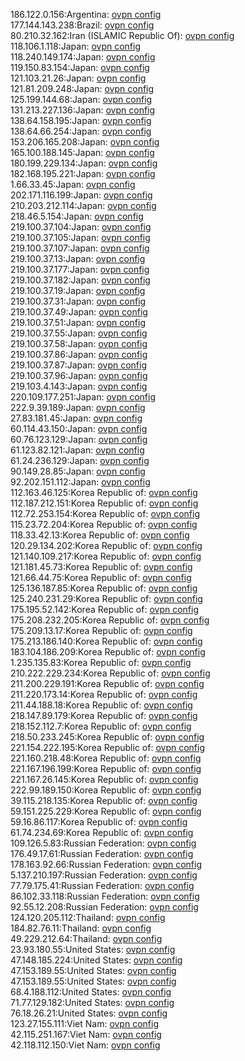 186.122.0.156:Argentina: [ovpn config](vpn/186_122_0_156.ovpn)  
177.144.143.238:Brazil: [ovpn config](vpn/177_144_143_238.ovpn)  
80.210.32.162:Iran (ISLAMIC Republic Of): [ovpn config](vpn/80_210_32_162.ovpn)  
118.106.1.118:Japan: [ovpn config](vpn/118_106_1_118.ovpn)  
118.240.149.174:Japan: [ovpn config](vpn/118_240_149_174.ovpn)  
119.150.83.154:Japan: [ovpn config](vpn/119_150_83_154.ovpn)  
121.103.21.26:Japan: [ovpn config](vpn/121_103_21_26.ovpn)  
121.81.209.248:Japan: [ovpn config](vpn/121_81_209_248.ovpn)  
125.199.144.68:Japan: [ovpn config](vpn/125_199_144_68.ovpn)  
131.213.227.136:Japan: [ovpn config](vpn/131_213_227_136.ovpn)  
138.64.158.195:Japan: [ovpn config](vpn/138_64_158_195.ovpn)  
138.64.66.254:Japan: [ovpn config](vpn/138_64_66_254.ovpn)  
153.206.165.208:Japan: [ovpn config](vpn/153_206_165_208.ovpn)  
165.100.188.145:Japan: [ovpn config](vpn/165_100_188_145.ovpn)  
180.199.229.134:Japan: [ovpn config](vpn/180_199_229_134.ovpn)  
182.168.195.221:Japan: [ovpn config](vpn/182_168_195_221.ovpn)  
1.66.33.45:Japan: [ovpn config](vpn/1_66_33_45.ovpn)  
202.171.116.199:Japan: [ovpn config](vpn/202_171_116_199.ovpn)  
210.203.212.114:Japan: [ovpn config](vpn/210_203_212_114.ovpn)  
218.46.5.154:Japan: [ovpn config](vpn/218_46_5_154.ovpn)  
219.100.37.104:Japan: [ovpn config](vpn/219_100_37_104.ovpn)  
219.100.37.105:Japan: [ovpn config](vpn/219_100_37_105.ovpn)  
219.100.37.107:Japan: [ovpn config](vpn/219_100_37_107.ovpn)  
219.100.37.13:Japan: [ovpn config](vpn/219_100_37_13.ovpn)  
219.100.37.177:Japan: [ovpn config](vpn/219_100_37_177.ovpn)  
219.100.37.182:Japan: [ovpn config](vpn/219_100_37_182.ovpn)  
219.100.37.19:Japan: [ovpn config](vpn/219_100_37_19.ovpn)  
219.100.37.31:Japan: [ovpn config](vpn/219_100_37_31.ovpn)  
219.100.37.49:Japan: [ovpn config](vpn/219_100_37_49.ovpn)  
219.100.37.51:Japan: [ovpn config](vpn/219_100_37_51.ovpn)  
219.100.37.55:Japan: [ovpn config](vpn/219_100_37_55.ovpn)  
219.100.37.58:Japan: [ovpn config](vpn/219_100_37_58.ovpn)  
219.100.37.86:Japan: [ovpn config](vpn/219_100_37_86.ovpn)  
219.100.37.87:Japan: [ovpn config](vpn/219_100_37_87.ovpn)  
219.100.37.96:Japan: [ovpn config](vpn/219_100_37_96.ovpn)  
219.103.4.143:Japan: [ovpn config](vpn/219_103_4_143.ovpn)  
220.109.177.251:Japan: [ovpn config](vpn/220_109_177_251.ovpn)  
222.9.39.189:Japan: [ovpn config](vpn/222_9_39_189.ovpn)  
27.83.181.45:Japan: [ovpn config](vpn/27_83_181_45.ovpn)  
60.114.43.150:Japan: [ovpn config](vpn/60_114_43_150.ovpn)  
60.76.123.129:Japan: [ovpn config](vpn/60_76_123_129.ovpn)  
61.123.82.121:Japan: [ovpn config](vpn/61_123_82_121.ovpn)  
61.24.236.129:Japan: [ovpn config](vpn/61_24_236_129.ovpn)  
90.149.28.85:Japan: [ovpn config](vpn/90_149_28_85.ovpn)  
92.202.151.112:Japan: [ovpn config](vpn/92_202_151_112.ovpn)  
112.163.46.125:Korea Republic of: [ovpn config](vpn/112_163_46_125.ovpn)  
112.187.212.151:Korea Republic of: [ovpn config](vpn/112_187_212_151.ovpn)  
112.72.253.154:Korea Republic of: [ovpn config](vpn/112_72_253_154.ovpn)  
115.23.72.204:Korea Republic of: [ovpn config](vpn/115_23_72_204.ovpn)  
118.33.42.13:Korea Republic of: [ovpn config](vpn/118_33_42_13.ovpn)  
120.29.134.202:Korea Republic of: [ovpn config](vpn/120_29_134_202.ovpn)  
121.140.109.217:Korea Republic of: [ovpn config](vpn/121_140_109_217.ovpn)  
121.181.45.73:Korea Republic of: [ovpn config](vpn/121_181_45_73.ovpn)  
121.66.44.75:Korea Republic of: [ovpn config](vpn/121_66_44_75.ovpn)  
125.136.187.85:Korea Republic of: [ovpn config](vpn/125_136_187_85.ovpn)  
125.240.231.29:Korea Republic of: [ovpn config](vpn/125_240_231_29.ovpn)  
175.195.52.142:Korea Republic of: [ovpn config](vpn/175_195_52_142.ovpn)  
175.208.232.205:Korea Republic of: [ovpn config](vpn/175_208_232_205.ovpn)  
175.209.13.17:Korea Republic of: [ovpn config](vpn/175_209_13_17.ovpn)  
175.213.186.140:Korea Republic of: [ovpn config](vpn/175_213_186_140.ovpn)  
183.104.186.209:Korea Republic of: [ovpn config](vpn/183_104_186_209.ovpn)  
1.235.135.83:Korea Republic of: [ovpn config](vpn/1_235_135_83.ovpn)  
210.222.229.234:Korea Republic of: [ovpn config](vpn/210_222_229_234.ovpn)  
211.200.229.191:Korea Republic of: [ovpn config](vpn/211_200_229_191.ovpn)  
211.220.173.14:Korea Republic of: [ovpn config](vpn/211_220_173_14.ovpn)  
211.44.188.18:Korea Republic of: [ovpn config](vpn/211_44_188_18.ovpn)  
218.147.89.179:Korea Republic of: [ovpn config](vpn/218_147_89_179.ovpn)  
218.152.112.7:Korea Republic of: [ovpn config](vpn/218_152_112_7.ovpn)  
218.50.233.245:Korea Republic of: [ovpn config](vpn/218_50_233_245.ovpn)  
221.154.222.195:Korea Republic of: [ovpn config](vpn/221_154_222_195.ovpn)  
221.160.218.48:Korea Republic of: [ovpn config](vpn/221_160_218_48.ovpn)  
221.167.196.199:Korea Republic of: [ovpn config](vpn/221_167_196_199.ovpn)  
221.167.26.145:Korea Republic of: [ovpn config](vpn/221_167_26_145.ovpn)  
222.99.189.150:Korea Republic of: [ovpn config](vpn/222_99_189_150.ovpn)  
39.115.218.135:Korea Republic of: [ovpn config](vpn/39_115_218_135.ovpn)  
59.151.225.229:Korea Republic of: [ovpn config](vpn/59_151_225_229.ovpn)  
59.16.86.117:Korea Republic of: [ovpn config](vpn/59_16_86_117.ovpn)  
61.74.234.69:Korea Republic of: [ovpn config](vpn/61_74_234_69.ovpn)  
109.126.5.83:Russian Federation: [ovpn config](vpn/109_126_5_83.ovpn)  
176.49.17.61:Russian Federation: [ovpn config](vpn/176_49_17_61.ovpn)  
178.163.92.66:Russian Federation: [ovpn config](vpn/178_163_92_66.ovpn)  
5.137.210.197:Russian Federation: [ovpn config](vpn/5_137_210_197.ovpn)  
77.79.175.41:Russian Federation: [ovpn config](vpn/77_79_175_41.ovpn)  
86.102.33.118:Russian Federation: [ovpn config](vpn/86_102_33_118.ovpn)  
92.55.12.208:Russian Federation: [ovpn config](vpn/92_55_12_208.ovpn)  
124.120.205.112:Thailand: [ovpn config](vpn/124_120_205_112.ovpn)  
184.82.76.11:Thailand: [ovpn config](vpn/184_82_76_11.ovpn)  
49.229.212.64:Thailand: [ovpn config](vpn/49_229_212_64.ovpn)  
23.93.180.55:United States: [ovpn config](vpn/23_93_180_55.ovpn)  
47.148.185.224:United States: [ovpn config](vpn/47_148_185_224.ovpn)  
47.153.189.55:United States: [ovpn config](vpn/47_153_189_55.ovpn)  
47.153.189.55:United States: [ovpn config](vpn/47_153_189_55.ovpn)  
68.4.188.112:United States: [ovpn config](vpn/68_4_188_112.ovpn)  
71.77.129.182:United States: [ovpn config](vpn/71_77_129_182.ovpn)  
76.18.26.21:United States: [ovpn config](vpn/76_18_26_21.ovpn)  
123.27.155.111:Viet Nam: [ovpn config](vpn/123_27_155_111.ovpn)  
42.115.251.167:Viet Nam: [ovpn config](vpn/42_115_251_167.ovpn)  
42.118.112.150:Viet Nam: [ovpn config](vpn/42_118_112_150.ovpn)  
